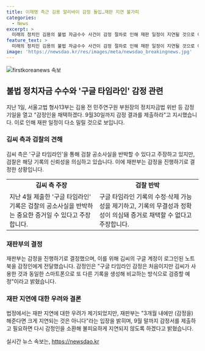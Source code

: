 ```yaml
---
title: 이재명 측근 김용 알리바이 감정 돌입…재판 지연 불가피
categories:
  - News
excerpt: >
  미래의 정치인 김용의 불법 자금수수 사건이 감정 절차로 인해 재판 일정이 지연될 것으로 예상된다. 김용은 구글 타임라인을 통해 검찰의 공소사실을 반박할 수 있다고 주장하고 있으나, 검찰은 해당 기록의 신뢰성을 의심하고 있다. 현재 법원은 감정인을 통해 구글 타임라인 기록의 무결성과 정확성을 확인하고 있으며, 재판부는 3개월 내에 감정 결과를 보고 판단할 것으로 밝혔다. 불법 자금수수 사건은 1심에서 유죄로 인정되어 징역 5년을 선고받았으나, 김용과 검찰 양쪽 모두 항소를 진행 중이다.
feature_text: >
  미래의 정치인 김용의 불법 자금수수 사건이 감정 절차로 인해 재판 일정이 지연될 것으로 예상된다. 김용은 구글 타임라인을 통해 검찰의 공소사실을 반박할 수 있다고 주장하고 있으나, 검찰은 해당 기록의 신뢰성을 의심하고 있다. 현재 법원은 감정인을 통해 구글 타임라인 기록의 무결성과 정확성을 확인하고 있으며, 재판부는 3개월 내에 감정 결과를 보고 판단할 것으로 밝혔다. 불법 자금수수 사건은 1심에서 유죄로 인정되어 징역 5년을 선고받았으나, 김용과 검찰 양쪽 모두 항소를 진행 중이다.
image: 'https://newsdao.kr/res/images/meta/newsdao_breakingnews.jpg'
---
```


<p><img src="https://newsdao.kr/res/images/meta/newsdao_breakingnews.jpg" alt="firstkoreanews 속보" /></p>

<h2 data-ke-size="size26">불법 정치자금 수수와 '구글 타임라인' 감정 관련</h2>

<p data-ke-size="size16">지난 1일, 서울고법 형사13부는 김용 전 민주연구원 부원장의 정치자금법 위반 등 감정기일을 열고 "감정인을 채택하겠다. 9월30일까지 감정 결과를 제출하라"고 지시했습니다. 이로 인해 재판 일정이 다소 밀릴 것으로 보입니다.</p>

<h3>김씨 측과 검찰의 견해</h3>

<p data-ke-size="size16">김씨 측은 '구글 타임라인'을 통해 검찰 공소사실을 반박할 수 있다고 주장하고 있지만, 검찰은 해당 기록의 신뢰성을 의심하고 있습니다. 이에 재판부는 감정을 진행하기로 결정한 상황입니다.</p>

<table>
    <tr>
        <td style="text-align: center; height: 17px;"><b>김씨 측 주장</b></td>
        <td style="text-align: center; height: 17px;"><b>검찰 반박</b></td>
    </tr>
    <tr>
        <td>지난 4월 제출한 '구글 타임라인' 기록은 검찰의 공소사실을 반박하는 중요한 증거일 수 있다고 주장합니다.</td>
        <td>구글 타임라인 기록의 수정·삭제 가능성을 제기하고, 기록의 무결성과 정확성이 의심돼 증거로 채택할 수 없다고 주장합니다.</td>
    </tr>
</table>

<h3>재판부의 결정</h3>

<p data-ke-size="size16">재판부는 감정을 진행하기로 결정했으며, 이를 위해 김씨의 구글 계정이 로그인된 노트북을 감정인에게 전달했습니다. 감정인은 "구글 타임라인 감정은 처음이지만 김씨가 사용한 것과 동일한 스마트폰으로 또 다른 기록을 생성해 비교하는 방식으로 검증할 예정"이라고 밝혔습니다.</p>

<h3>재판 지연에 대한 우려와 결론</h3>

<p data-ke-size="size16">법정에서는 재판 지연에 대한 우려가 제기되었지만, 재판부는 "3개월 내에만 (감정을) 해준다면 크게 지연되는 것은 아니다"라는 입장을 밝히며, 9월 말까지 감정서를 제출하고 필요하면 다시 감정인을 소환해 불피요하게 지연되지 않도록 하겠다고 밝혔습니다.</p>
실시간 뉴스 속보는, <a href="https://newsdao.kr" rel="dofollow">https://newsdao.kr</a>



